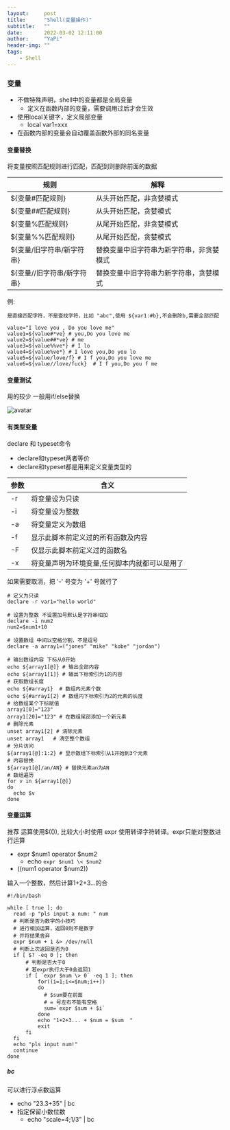 ```yaml
---
layout:     post
title:      "Shell(变量操作)"
subtitle:   ""
date:       2022-03-02 12:11:00
author:     "YaPi"
header-img: ""
tags:
    - Shell
---
```


### 变量

- 不做特殊声明，shell中的变量都是全局变量
    - 定义在函数内部的变量，需要调用过后才会生效
- 使用local关键字，定义局部变量
    - local var1=xxx
- 在函数内部的变量会自动覆盖函数外部的同名变量

#### 变量替换
将变量按照匹配规则进行匹配，匹配到则删除前面的数据

| 规则               | 解释                   |
|------------------|----------------------|
| ${变量#匹配规则}       | 从头开始匹配，非贪婪模式         |
| ${变量##匹配规则}      | 从头开始匹配，贪婪模式          |
| ${变量%匹配规则}       | 从尾开始匹配，非贪婪模式         |
| ${变量%%匹配规则}      | 从尾开始匹配，贪婪模式          |
| ${变量/旧字符串/新字符串}  | 替换变量中旧字符串为新字符串，非贪婪模式 |
| ${变量//旧字符串/新字符串} | 替换变量中旧字符串为新字符串，贪婪模式  |

例:

```text
是直接匹配字符，不是查找字符，比如 "abc",使用 ${var1:#b},不会删除b,需要全部匹配

value="I love you , Do you love me"
value1=${value#*ve} # you,Do you love me
value2=${value##*ve} # me
value3=${value%%ve*} # I lo
value4=${value%ve*} # I love you,Do you lo
value5=${value/love/f} # I f you,Do you love me
value6=${value//love/fuck}  # I f you,Do you f me
```

#### 变量测试
用的较少 一般用if/else替换

![avatar](https://blog-1257627424.cos.ap-chengdu.myqcloud.com/shell/shell-%E5%8F%98%E9%87%8F%E6%B5%8B%E8%AF%95.png)


#### 有类型变量
declare 和 typeset命令

- declare和typeset两者等价
- declare和typeset都是用来定义变量类型的

| 参数  | 含义                      |
|-----|-------------------------|
| -r  | 将变量设为只读                 |
| -i  | 将变量设为整数                 |
| -a  | 将变量定义为数组                |
| -f  | 显示此脚本前定义过的所有函数及内容       |
| -F  | 仅显示此脚本前定义过的函数名          |
| -x  | 将变量声明为环境变量,任何脚本内就都可以是用了 |


如果需要取消，把 '-' 号变为 '+' 号就行了


```shell
# 定义为只读
declare -r var1="hello world"

# 设置为整数 不设置加号默认是字符串相加
declare -i num2
num2=$num1+10

# 设置数组 中间以空格分割，不是逗号
declare -a array1=("jones" "mike" "kobe" "jordan")

# 输出数组内容 下标从0开始
echo ${array1[@]} # 输出全部内容
echo ${array1[1]} # 输出下标索引为1的内容
# 获取数组长度
echo ${#array1}  # 数组内元素个数
echo ${#array1[2} # 数组内下标索引为2的元素的长度
# 给数组某个下标赋值
array1[0]="123"  
array1[20]="123" # 在数组尾部添加一个新元素
# 删除元素
unset array1[2] # 清除元素
unset array1   # 清空整个数组
# 分片访问
${array1[@]:1:2} # 显示数组下标索引从1开始到3个元素
# 内容替换
${array1[@]/an/AN} # 替换元素an为AN
# 数组遍历
for v in ${array1[@]}
do
  echo $v
done
```


#### 变量运算
推荐 运算使用$(()), 比较大小时使用 expr 使用转译字符转译。expr只能对整数进行运算

- expr $num1 operator $num2
    - echo `expr $num1 \< $num2`
- $(($num1 operator $num2))

输入一个整数，然后计算1+2+3...的合
```shell
#!/bin/bash

while [ true ]; do
  read -p "pls input a num: " num
  # 判断是否为数字的小技巧
  # 进行相加运算，返回0则不是数字
  # 并将结果舍弃
  expr $num + 1 &> /dev/null
  # 判断上次返回是否为0
  if [ $? -eq 0 ]; then
      # 判断是否大于0
      # 若expr执行大于0会返回1
      if [ `expr $num \> 0` -eq 1 ]; then
          for((i=1;i<=$num;i++))
          do
            # $sum要在前面
            # = 号左右不能有空格
            sum=`expr $sum + $i`
          done 
          echo "1+2+3... + $num = $sum  "
          exit
      fi
  fi
  echo "pls input num!"
  continue 
done
```

##### bc
可以进行浮点数运算

- echo "23.3+35" | bc
- 指定保留小数位数
    - echo "scale=4;1/3" | bc